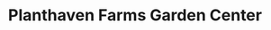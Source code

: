 ---
title: "Planthaven Farms Garden Center"
url: /olivette/planthaven-farms-garden-center/
shop: garden centre
---